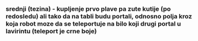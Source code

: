 ### srednji (tezina) - kupljenje prvo plave pa zute kutije (po redosledu) ali tako da na tabli budu portali, odnosno polja kroz koja robot moze da se teleportuje na bilo koji drugi portal u lavirintu (teleport je crne boje)